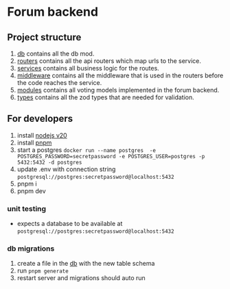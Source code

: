 # Forum backend

## Project structure

1. [db](./src/db/) contains all the db mod.
2. [routers](./src/routers/) contains all the api routers which map urls to the service.
3. [services](./src/services/) contains all business logic for the routes.
4. [middleware](./src/middleware/) contains all the middleware that is used in the routers before the code reaches the service.
5. [modules](./src/modules/) contains all voting models implemented in the forum backend.
6. [types](./src/types/) contains all the zod types that are needed for validation.

## For developers

1. install [nodejs v20](https://nodejs.org/en/download)
2. install [pnpm](https://pnpm.io/installation#using-npm)
3. start a postgres `docker run --name postgres  -e POSTGRES_PASSWORD=secretpassword -e POSTGRES_USER=postgres -p 5432:5432 -d postgres`
4. update .env with connection string `postgresql://postgres:secretpassword@localhost:5432`
5. pnpm i
6. pnpm dev

### unit testing

- expects a database to be available at `postgresql://postgres:secretpassword@localhost:5432`

### db migrations

1. create a file in the [db](./src/db/) with the new table schema
2. run `pnpm generate`
3. restart server and migrations should auto run
